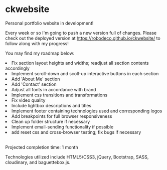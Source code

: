 # ckwebsite
Personal portfolio website in development! 

Every week or so I'm going to push a new version full of changes. Please check out the deployed version at https://robodeco.github.io/ckwebsite/ to follow along with my progress! 

You may find my roadmap below:

<li>Fix section layout heights and widths; readjust all section contents accordingly</li>
<li>Implement scroll-down and scoll-up interactive buttons in each section</li>
<li>Add 'About Me' section </li>
<li>Add 'Contact' section </li>
<li>Adjust all fonts in accordance with brand</li>
<li>Implement css transitions and transformations</li>
<li>Fix video quality</li>
<li>Include lightbox descriptions and titles</li>
<li>Implement footer containing technologies used and corresponding logos</li>
<li>Add breakpoints for full browser responsiveness</li>
<li>Clean up folder structure if necessary</li>
<li>Implement email-sending functionality if possible</li>
<li>add reset css and cross-browser testing; fix bugs if necessary</li>
<br>

Projected completion time: 1 month

Technologies utilized include HTML5/CSS3, jQuery, Bootstrap, SASS, cloudinary, and baguettebox.js.
